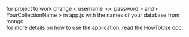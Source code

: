 for project to work change < username >:< password > and < YourCollectionName > in app.js with the names of your database from mongo  <br />
for more details on how to use the application, read the HowToUse doc.

